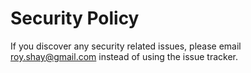 # Security Policy

If you discover any security related issues, please email roy.shay@gmail.com instead of using the issue tracker.
